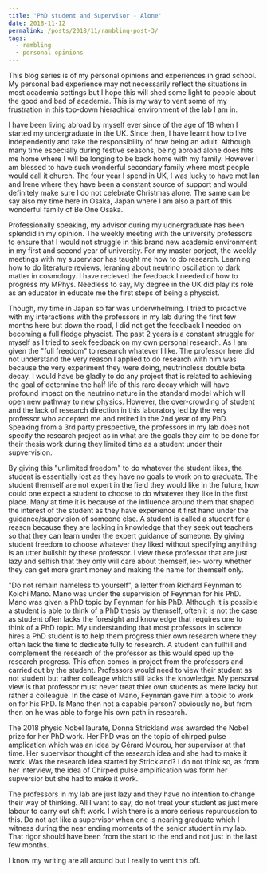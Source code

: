 ```yaml
---
title: 'PhD student and Supervisor - Alone'
date: 2018-11-12
permalink: /posts/2018/11/rambling-post-3/
tags:
  - rambling
  - personal opinions
---
```


This blog series is of my personal opinions and experiences in grad school. My personal bad experience may not necessarily reflect the situations in most academia settings but I hope this will shed some light to people about the good and bad of academia. This is my way to vent some of my frustration in this top-down hierachical environment of the lab I am in.

I have been living abroad by myself ever since of the age of 18 when I started my undergraduate in the UK. Since then, I have learnt how to live independently and take the responsibility of how being an adult. Although many time especially during festive seasons, being abroad alone does hits me home where I will be longing to be back home with my family. However I am blessed to have such wonderful secondary family where most people would call it church. The four year I spend in UK, I was lucky to have met Ian and Irene where they have been a constant source of support and would definitely make sure I do not celebrate Christmas alone. The same can be say also my time here in Osaka, Japan where I am also a part of this wonderful family of Be One Osaka. 

Professionally speaking, my advisor during my udnergraduate has been splendid in my opinion. The weekly meeting with the university professors to ensure that I would not struggle in this brand new academic environment in my first and second year of university. For my master porject, the weekly meetings with my supervisor has taught me how to do research. Learning how to do literature reviews, leraning about neutrino oscillation to dark matter in cosmology. I have recieved the feedback I needed of how to progress my MPhys. Needless to say, My degree in the UK did play its role as an educator in educate me the first steps of being a physcist.

Though, my time in Japan so far was underwhelming. I tried to proactive with my interactions with the professors in my lab during the first few months here but down the road, I did not get the feedback I needed on becoming a full fledge physcist. The past 2 years is a constant struggle for myself as I tried to seek feedback on my own personal research. As I am given the "full freedom" to research whatever I like. The professor here did not understand the very reason I applied to do research with him was because the very experiment they were doing, neutrinoless double beta decay. I would have be gladly to do any project that is related to achieving the goal of determine the half life of this rare decay which will have profound impact on the neutrino nature in the standard model which will open new pathway to new physics. However, the over-crowding of student and the lack of research direction in this laboratory led by the very professor who accepted me and retired in the 2nd year of my PhD. Speaking from a 3rd party prespective, the professors in my lab does not specify the research project as in what are the goals they aim to be done for their thesis work during they limited time as a student under their supvervision. 

By giving this "unlimited freedom" to do whatever the student likes, the student is essentially lost as they have no goals to work on to graduate. The student themself are not expert in the field they would like in the future, how could one expect a student to choose to do whatever they like in the first place. Many at time it is because of the influence around them that shaped the interest of the student as they have experience it first hand under the guidance/supervision of someone else. A student is called a student for a reason because they are lacking in knowledge that they seek out teachers so that they can learn under the expert guidance of someone. By giving student freedom to choose whatever they liked without specifying anything is an utter bullshit by these professor. I view these professor that are just lazy and selfish that they only will care about themself, ie:- worry whether they can get more grant money and making the name for themself only. 

"Do not remain nameless to yourself", a letter from Richard Feynman to Koichi Mano. Mano was under the supervision of Feynman for his PhD. Mano was given a PhD topic by Feynman for his PhD. Although it is possible a student is able to think of a PhD thesis by themself, often it is not the case as student often lacks the foresight and knowledge that requires one to think of a PhD topic. My understanding that most professors in science hires a PhD student is to help them progress thier own research where they often lack the time to dedicate fully to research. A student can fullfill and complement the research of the professor as this would sped up the research progress. This often comes in project from the professors and carried out by the student. Professors would need to view their student as not student but rather colleage which still lacks the knowledge. My personal view is that professor must never treat thier own students as mere lacky but rather a colleague. In the case of Mano, Feynman gave him a topic to work on for his PhD. Is Mano then not a capable person? obviously no, but from then on he was able to forge his own path in research.

The 2018 physic Nobel laurate, Donna Strickland was awarded the Nobel prize for her PhD work. Her PhD was on the topic of chirped pulse amplication which was an idea by Gérard Mourou, her supervisor at that time. Her supervisor thought of the research idea and she had to make it work. Was the research idea started by Strickland? I do not think so, as from her interview, the idea of Chirped pulse amplification was form her supversior but she had to make it work.

The professors in my lab are just lazy and they have no intention to change their way of thinking. All I want to say, do not treat your student as just mere labour to carry out shift work. I wish there is a more serious repurcussion to this. Do not act like a supervisor when one is nearing graduate which I witness during the near ending moments of the senior student in my lab. That rigor should have been from the start to the end and not just in the last few months.

I know my writing are all around but I really to vent this off.









